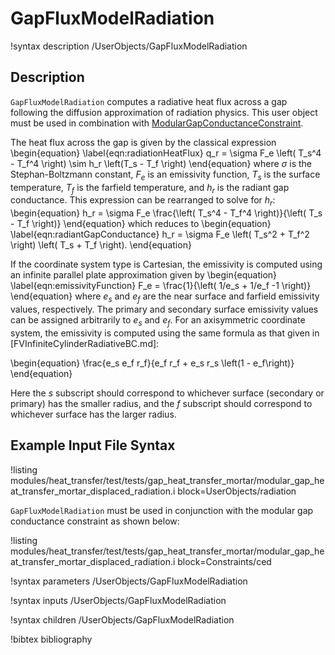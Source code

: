 # GapFluxModelRadiation

!syntax description /UserObjects/GapFluxModelRadiation

## Description

`GapFluxModelRadiation` computes a radiative heat flux across a gap following the
diffusion approximation of radiation physics. This user object must be used in
combination with [ModularGapConductanceConstraint](ModularGapConductanceConstraint.md).

The heat flux across the gap is given by the classical expression
\begin{equation}
  \label{eqn:radiationHeatFlux}
  q_r = \sigma F_e \left( T_s^4 - T_f^4 \right) \sim h_r \left(T_s - T_f \right)
\end{equation}
where $\sigma$ is the Stephan-Boltzmann constant, $F_e$ is an emissivity function,
$T_s$ is the surface temperature, $T_f$ is the farfield temperature, and $h_r$
is the radiant gap conductance. This expression can be rearranged to solve for $h_r$:
\begin{equation}
  h_r = \sigma F_e \frac{\left( T_s^4 - T_f^4 \right)}{\left( T_s - T_f \right)}
\end{equation}
which reduces to
\begin{equation}
  \label{eqn:radiantGapConductance}
  h_r = \sigma F_e \left( T_s^2 + T_f^2 \right) \left( T_s + T_f \right).
\end{equation}

If the coordinate system type is Cartesian, the emissivity is computed using an
infinite parallel plate approximation given by
\begin{equation}
  \label{eqn:emissivityFunction}
  F_e = \frac{1}{\left( 1/e_s + 1/e_f -1 \right)}
\end{equation}
where $e_s$ and $e_f$ are the near surface and farfield emissivity values,
respectively. The primary and secondary surface emissivity values can be assigned
arbitrarily to $e_s$ and $e_f$. For an axisymmetric coordinate system, the
emissivity is computed using the same formula as that given in
[FVInfiniteCylinderRadiativeBC.md]:

\begin{equation}
\frac{e_s e_f r_f}{e_f r_f + e_s r_s \left(1 - e_f\right)}
\end{equation}

Here the $s$ subscript should correspond to whichever surface (secondary or
primary) has the smaller radius, and the $f$ subscript should correspond to
whichever surface has the larger radius.

## Example Input File Syntax

!listing modules/heat_transfer/test/tests/gap_heat_transfer_mortar/modular_gap_heat_transfer_mortar_displaced_radiation.i block=UserObjects/radiation

`GapFluxModelRadiation` must be used in conjunction with the modular gap conductance
constraint as shown below:

!listing modules/heat_transfer/test/tests/gap_heat_transfer_mortar/modular_gap_heat_transfer_mortar_displaced_radiation.i block=Constraints/ced

!syntax parameters /UserObjects/GapFluxModelRadiation

!syntax inputs /UserObjects/GapFluxModelRadiation

!syntax children /UserObjects/GapFluxModelRadiation

!bibtex bibliography
